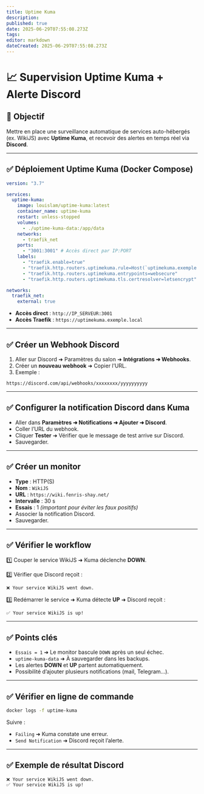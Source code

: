 ```yaml
---
title: Uptime Kuma
description: 
published: true
date: 2025-06-29T07:55:08.273Z
tags: 
editor: markdown
dateCreated: 2025-06-29T07:55:08.273Z
---
```


# 📈 Supervision Uptime Kuma + Alerte Discord

## 🎯 Objectif

Mettre en place une surveillance automatique de services auto-hébergés (ex. WikiJS) avec **Uptime Kuma**, et recevoir des alertes en temps réel via **Discord**.

---

## ✅ Déploiement Uptime Kuma (Docker Compose)

```yaml
version: "3.7"

services:
  uptime-kuma:
    image: louislam/uptime-kuma:latest
    container_name: uptime-kuma
    restart: unless-stopped
    volumes:
      - ./uptime-kuma-data:/app/data
    networks:
      - traefik_net
    ports:
      - "3001:3001" # Accès direct par IP:PORT
    labels:
      - "traefik.enable=true"
      - "traefik.http.routers.uptimekuma.rule=Host(`uptimekuma.exemple.local`)"
      - "traefik.http.routers.uptimekuma.entrypoints=websecure"
      - "traefik.http.routers.uptimekuma.tls.certresolver=letsencrypt"

networks:
  traefik_net:
    external: true
```

- **Accès direct** : `http://IP_SERVEUR:3001`
- **Accès Traefik** : `https://uptimekuma.exemple.local`

---

## ✅ Créer un Webhook Discord

1. Aller sur Discord ➜ Paramètres du salon ➜ **Intégrations ➜ Webhooks**.
2. Créer un **nouveau webhook** ➜ Copier l’URL.
3. Exemple :
  
  ```
  https://discord.com/api/webhooks/xxxxxxxx/yyyyyyyyyy
  ```
  

---

## ✅ Configurer la notification Discord dans Kuma

- Aller dans **Paramètres ➜ Notifications ➜ Ajouter ➜ Discord**.
- Coller l’URL du webhook.
- Cliquer **Tester** ➜ Vérifier que le message de test arrive sur Discord.
- Sauvegarder.

---

## ✅ Créer un monitor

- **Type** : HTTP(S)
- **Nom** : `WikiJS`
- **URL** : `https://wiki.fenris-shay.net/`
- **Intervalle** : 30 s
- **Essais** : 1 *(important pour éviter les faux positifs)*
- Associer la notification Discord.
- Sauvegarder.

---

## ✅ Vérifier le workflow

1️⃣ Couper le service WikiJS ➜ Kuma déclenche **DOWN**.

2️⃣ Vérifier que Discord reçoit :

```
❌ Your service WikiJS went down.
```

3️⃣ Redémarrer le service ➜ Kuma détecte **UP** ➜ Discord reçoit :

```
✅ Your service WikiJS is up!
```

---

## ✅ Points clés

- `Essais = 1` ➜ Le monitor bascule `DOWN` après un seul échec.
- `uptime-kuma-data` ➜ À sauvegarder dans les backups.
- Les alertes **DOWN** et **UP** partent automatiquement.
- Possibilité d’ajouter plusieurs notifications (mail, Telegram…).

---

## ✅ Vérifier en ligne de commande

```bash
docker logs -f uptime-kuma
```

Suivre :

- `Failing` ➜ Kuma constate une erreur.
- `Send Notification` ➜ Discord reçoit l’alerte.

---

## ✅ Exemple de résultat Discord

```
❌ Your service WikiJS went down.
✅ Your service WikiJS is up!
```

